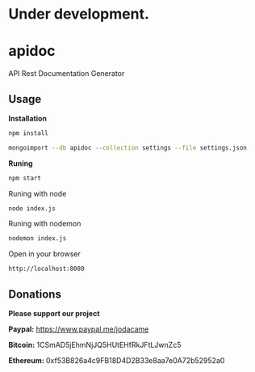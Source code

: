 # Under development.

# apidoc
API Rest Documentation Generator

## Usage

**Installation**
```bash
npm install
```
```bash
mongoimport --db apidoc --collection settings --file settings.json
```

**Runing**
```bash
npm start
```
Runing with node
```bash
node index.js
```

Runing with nodemon
```bash
nodemon index.js
```
Open in your browser

```bash
http://localhost:8080
```
## Donations

**Please support our project**

**Paypal:** https://www.paypal.me/jodacame

**Bitcoin:** 1CSmAD5jEhmNjJQ5HUtEHfRkJFtLJwnZc5

**Ethereum:** 0xf53B826a4c9FB18D4D2B33e8aa7e0A72b52952a0
